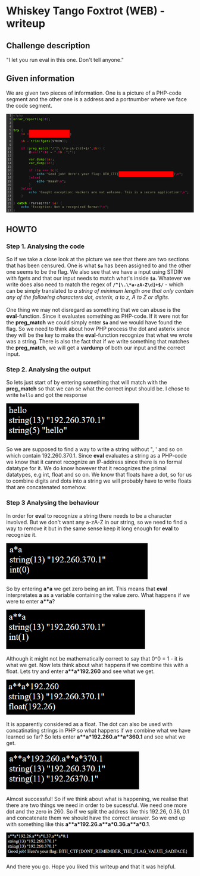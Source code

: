 
# Whiskey Tango Foxtrot (WEB) - writeup

## Challenge description
"I let you run eval in this one. Don't tell anyone."

## Given information
We are given two pieces of information. One is a picture of a PHP-code segment and the other one is a address and a portnumber where we face the code segment. 

![alt text](src.png "src")
  
## HOWTO
### Step 1. Analysing the code
So if we take a close look at the picture we see that there are two sections that has been censured. One is what **`$a`** has been assigned to and the other one seems to be the flag. We also see that we have a input using STDIN with fgets and that our input needs to match what's inside **`$a`**. Whatever we write does also need to match the regex of **`/^[\.\*a-zA-Z\d]+$/`** - which can be simply translated to *a string of minimum length one that only contain any of the following characters dot, asterix, a to z, A to Z or digits.* 
<br/><br/>
One thing we may not disregard as something that we can abuse is the **eval**-function. Since it evaluates something as PHP-code. If it were not for the **preg_match** we could simply enter **`$a`** and we would have found the flag. So we need to think about how PHP process the dot and asterix since they will be the key to make the **eval**-function recognize that what we wrote was a string. There is also the fact that if we write something that matches the **preg_match**, we will get a **vardump** of both our input and the correct input. 

### Step 2. Analysing the output
So lets just start of by entering something that will match with the **preg_match** so that we can se what the correct input should be. I chose to write `hello` and got the response

![alt text](img/hello..png "hello")

So we are supposed to find a way to write a string without ", ' and so on which contain 192.260.370.1. Since **eval** evaluates a string as a PHP-code we know that it cannot recognize an IP-address since there is no formal datatype for it. We do know however that it recognizes the primal datatypes, e.g int, float and so on. We know that floats have a dot, so for us to combine digits and dots into a string we will probably have to write floats that are concatenated somehow.

### Step 3 Analysing the behaviour
In order for **eval** to recognize a string there needs to be a character involved. But we don't want any a-zA-Z in our string, so we need to find a way to remove it but in the same sense keep it long enough for **eval** to recognize it.

![alt text](img/atimesa.png "atimesa")

So by entering **a\*a** we get zero being an int. This means that **eval** interpretates **a** as a variable containing the value zero. What happens if we were to enter **a\*\*a**?

![alt text](img/apowera.png "apowera")

Although it might not be mathematically correct to say that 0^0 = 1 - it is what we get. Now lets think about what happens if we combine this with a float. Lets try and enter **a\*\*a\*192.260** and see what we get.

![alt text](img/float.png "float")

It is apparently considered as a float. The dot can also be used with concatinating strings in PHP so what happens if we combine what we have learned so far? So lets enter **a\*\*a\*192.260.a\*\*a\*360.1** and see what we get.

![alt text](img/close.png "close")

Almost successful! So if we think about what is happening, we realise that there are two things we need in order to be sucessful. We need one more dot and the zero in 260. So if we split the address like this 192.26, 0.36, 0.1 and concatenate them we should have the correct answer. So we end up with something like this **a\*\*a\*192.26.a\*\*a\*0.36.a\*\*a\*0.1**.

![alt text](img/goodjob.png "goodjob")

And there you go. Hope you liked this writeup and that it was helpful.


